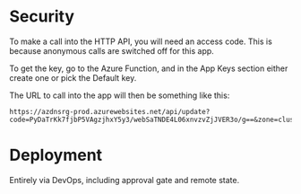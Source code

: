 # Security

To make a call into the HTTP API, you will need an access code.  This is because anonymous calls are 
switched off for this app. 

To get the key, go to the Azure Function, and in the App Keys section either create one or pick the Default
key.  

The URL to call into the app will then be something like this:

    https://azdnsrg-prod.azurewebsites.net/api/update?code=PyDaTrKk7fjbP5VAgzjhxY5y3/webSaTNDE4L06xnvzvZjJVER3o/g==&zone=cluster8.tech&group=developmentrg&reqip=__MYIP__&name=%40

# Deployment
Entirely via DevOps, including approval gate and remote state.